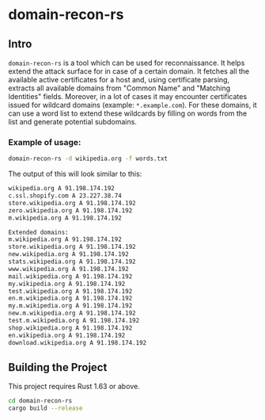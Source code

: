 # domain-recon-rs

## Intro

`domain-recon-rs` is a tool which can be used for reconnaissance. It helps extend the attack surface for in case of a
certain domain. It fetches all the available active certificates for a host and, using certificate parsing, extracts
all available domains from "Common Name" and "Matching Identities" fields.
Moreover, in a lot of cases it may encounter certificates issued for wildcard domains (example: `*.example.com`).
For these domains, it can use a word list to extend these wildcards by filling on words from the list and generate
potential subdomains.

### Example of usage:

```bash
domain-recon-rs -d wikipedia.org -f words.txt
```

The output of this will look similar to this:

```bash
wikipedia.org A 91.198.174.192
c.ssl.shopify.com A 23.227.38.74
store.wikipedia.org A 91.198.174.192
zero.wikipedia.org A 91.198.174.192
m.wikipedia.org A 91.198.174.192

Extended domains:
m.wikipedia.org A 91.198.174.192
store.wikipedia.org A 91.198.174.192
new.wikipedia.org A 91.198.174.192
stats.wikipedia.org A 91.198.174.192
www.wikipedia.org A 91.198.174.192
mail.wikipedia.org A 91.198.174.192
my.wikipedia.org A 91.198.174.192
test.wikipedia.org A 91.198.174.192
en.m.wikipedia.org A 91.198.174.192
my.m.wikipedia.org A 91.198.174.192
new.m.wikipedia.org A 91.198.174.192
test.m.wikipedia.org A 91.198.174.192
shop.wikipedia.org A 91.198.174.192
en.wikipedia.org A 91.198.174.192
download.wikipedia.org A 91.198.174.192
```

## Building the Project

This project requires Rust 1.63 or above.

```bash
cd domain-recon-rs
cargo build --release
```
